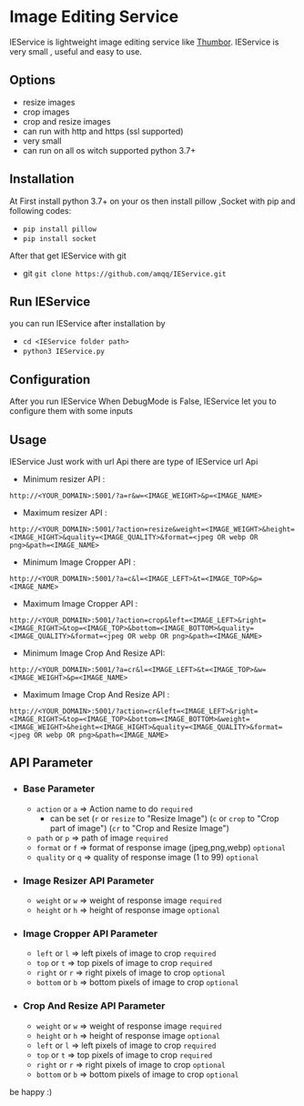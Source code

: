 # Image Editing Service #

IEService is lightweight image editing service like [Thumbor](https://github.com/thumbor/thumbor). IEService is very
small , useful and easy to use.

## Options ##

- resize images
- crop images
- crop and resize images
- can run with http and https (ssl supported)
- very small
- can run on all os witch supported python 3.7+

## Installation ##

At First install python 3.7+ on your os then install pillow ,Socket with pip and following codes:

- `pip install pillow`
- `pip install socket`

After that get IEService with git

- git `git clone https://github.com/amqq/IEService.git`

## Run IEService ##

you can run IEService after installation by

- `cd <IEService folder path>`
- `python3 IEService.py`

## Configuration ##

After you run IEService When DebugMode is False, IEService let you to configure them with some inputs

## Usage ##

IEService Just work with url Api there are type of IEService url Api

- Minimum resizer API :

`http://<YOUR_DOMAIN>:5001/?a=r&w=<IMAGE_WEIGHT>&p=<IMAGE_NAME>`

- Maximum resizer API :

`http://<YOUR_DOMAIN>:5001/?action=resize&weight=<IMAGE_WEIGHT>&height=<IMAGE_HIGHT>&quality=<IMAGE_QUALITY>&format=<jpeg OR webp OR png>&path=<IMAGE_NAME>`

- Minimum Image Cropper API :

`http://<YOUR_DOMAIN>:5001/?a=c&l=<IMAGE_LEFT>&t=<IMAGE_TOP>&p=<IMAGE_NAME>`

- Maximum Image Cropper API :

`http://<YOUR_DOMAIN>:5001/?action=crop&left=<IMAGE_LEFT>&right=<IMAGE_RIGHT>&top=<IMAGE_TOP>&bottom=<IMAGE_BOTTOM>&quality=<IMAGE_QUALITY>&format=<jpeg OR webp OR png>&path=<IMAGE_NAME>`

- Minimum Image Crop And Resize API:

`http://<YOUR_DOMAIN>:5001/?a=cr&l=<IMAGE_LEFT>&t=<IMAGE_TOP>&w=<IMAGE_WEIGHT>&p=<IMAGE_NAME>`

- Maximum Image Crop And Resize API :

`http://<YOUR_DOMAIN>:5001/?action=cr&left=<IMAGE_LEFT>&right=<IMAGE_RIGHT>&top=<IMAGE_TOP>&bottom=<IMAGE_BOTTOM>&weight=<IMAGE_WEIGHT>&height=<IMAGE_HIGHT>&quality=<IMAGE_QUALITY>&format=<jpeg OR webp OR png>&path=<IMAGE_NAME>`

## API Parameter ##

- ### Base Parameter ###
    - `action` or `a` => Action name to do `required`
        - can be set (`r` or `resize` to "Resize Image")  (`c` or `crop` to "Crop part of image") (`cr` to "Crop and
          Resize Image")
    - `path` or `p` => path of image `required`
    - `format` or `f` => format of response image (jpeg,png,webp) `optional`
    - `quality` or `q` => quality of response image (1 to 99) `optional`

- ### Image Resizer API Parameter ###
    - `weight` or `w` => weight of response image `required`
    - `height` or `h` => height of response image `optional`

- ### Image Cropper API Parameter ###
    - `left` or `l` => left pixels of image to crop `required`
    - `top` or `t` => top pixels of image to crop `required`
    - `right` or `r` => right pixels of image to crop `optional`
    - `bottom` or `b` => bottom pixels of image to crop `optional`

- ### Crop And Resize API Parameter ###
    - `weight` or `w` => weight of response image `required`
    - `height` or `h` => height of response image `optional`
    - `left` or `l` => left pixels of image to crop `required`
    - `top` or `t` => top pixels of image to crop `required`
    - `right` or `r` => right pixels of image to crop `optional`
    - `bottom` or `b` => bottom pixels of image to crop `optional` 
 
 be happy :)
